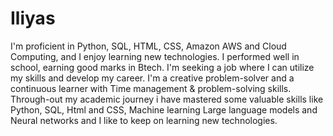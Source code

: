 # Iliyas
I'm proficient in Python, SQL, HTML, CSS, Amazon AWS and Cloud Computing, and I enjoy learning new technologies. I performed well in school, earning good marks in Btech. I'm seeking a job where I can utilize my skills and develop my career. I'm a creative problem-solver and a continuous learner with Time management & problem-solving skills. Through-out my academic journey i have mastered some valuable skills like Python, SQL, Html and CSS, Machine learning Large language models and Neural networks and I like to keep on learning new technologies.
